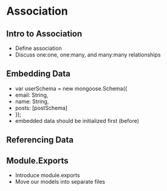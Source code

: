 # Association

## Intro to Association
* Define association
* Discuss one:one, one:many, and many:many relationships

## Embedding Data
*  var userSchema = new mongoose.Schema({
*    email: String,
*    name: String,
*    posts: [postSchema]
*    });
* embedded data should be initialized first (before)

## Referencing Data


## Module.Exports
* Introduce module.exports
* Move our models into separate files